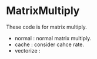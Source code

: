 # MatrixMultiply
These code is for matrix multiply.
- normal    : normal matrix multiply.
- cache     : consider cahce rate.
- vectorize : 
